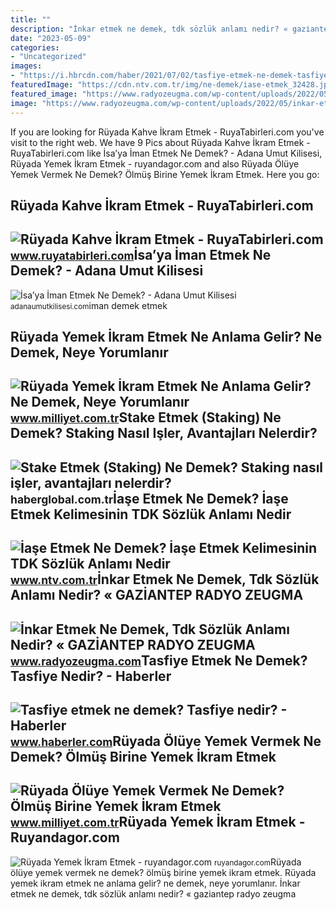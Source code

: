 ```yaml
---
title: ""
description: "İnkar etmek ne demek, tdk sözlük anlamı nedir? « gazi̇antep radyo zeugma"
date: "2023-05-09"
categories:
- "Uncategorized"
images:
- "https://i.hbrcdn.com/haber/2021/07/02/tasfiye-etmek-ne-demek-tasfiye-nedir-14240118_9718_amp.jpg"
featuredImage: "https://cdn.ntv.com.tr/img/ne-demek/iase-etmek_32428.jpg"
featured_image: "https://www.radyozeugma.com/wp-content/uploads/2022/05/inkar-etmek-ne-demek-tdk-sozluk-anlami-nedir-55f9dec1161340a626dc75214b23c6ae.jpg"
image: "https://www.radyozeugma.com/wp-content/uploads/2022/05/inkar-etmek-ne-demek-tdk-sozluk-anlami-nedir-55f9dec1161340a626dc75214b23c6ae.jpg"
---
```


If you are looking for Rüyada Kahve İkram Etmek - RuyaTabirleri.com you've visit to the right web. We have 9 Pics about Rüyada Kahve İkram Etmek - RuyaTabirleri.com like İsa’ya İman Etmek Ne Demek? - Adana Umut Kilisesi, Rüyada Yemek İkram Etmek - ruyandagor.com and also Rüyada Ölüye Yemek Vermek Ne Demek? Ölmüş Birine Yemek İkram Etmek. Here you go:

Rüyada Kahve İkram Etmek - RuyaTabirleri.com
--------------------------------------------

 ![Rüyada Kahve İkram Etmek - RuyaTabirleri.com](https://www.ruyatabirleri.com/wp-content/uploads/kahve-ikram-etmek.jpg) <small>www.ruyatabirleri.com</small>İsa’ya İman Etmek Ne Demek? - Adana Umut Kilisesi
-------------------------------------------------

 ![İsa’ya İman Etmek Ne Demek? - Adana Umut Kilisesi](https://adanaumutkilisesi.com/wp-content/uploads/2019/01/yazı-İsa’ya-İman-Etmek-Ne-Demek.jpg) <small>adanaumutkilisesi.com</small>iman demek etmek

Rüyada Yemek İkram Etmek Ne Anlama Gelir? Ne Demek, Neye Yorumlanır
-------------------------------------------------------------------

 ![Rüyada Yemek İkram Etmek Ne Anlama Gelir? Ne Demek, Neye Yorumlanır](https://image.milimaj.com/i/milliyet/75/0x0/64884a7386b24a68ec39cc01.jpg) <small>www.milliyet.com.tr</small>Stake Etmek (Staking) Ne Demek? Staking Nasıl Işler, Avantajları Nelerdir?
--------------------------------------------------------------------------

 ![Stake Etmek (Staking) Ne Demek? Staking nasıl işler, avantajları nelerdir?](https://i.haberglobal.com.tr/storage/files/images/2022/02/08/stake-etmek-staking-ne-demek-staking-nasil-isler-avantajlari-nelerdir-izQ2.jpg) <small>haberglobal.com.tr</small>İaşe Etmek Ne Demek? İaşe Etmek Kelimesinin TDK Sözlük Anlamı Nedir
-------------------------------------------------------------------

 ![İaşe Etmek Ne Demek? İaşe Etmek Kelimesinin TDK Sözlük Anlamı Nedir](https://cdn.ntv.com.tr/img/ne-demek/iase-etmek_32428.jpg) <small>www.ntv.com.tr</small>İnkar Etmek Ne Demek, Tdk Sözlük Anlamı Nedir? « GAZİANTEP RADYO ZEUGMA
-----------------------------------------------------------------------

 ![İnkar Etmek Ne Demek, Tdk Sözlük Anlamı Nedir? « GAZİANTEP RADYO ZEUGMA](https://www.radyozeugma.com/wp-content/uploads/2022/05/inkar-etmek-ne-demek-tdk-sozluk-anlami-nedir-55f9dec1161340a626dc75214b23c6ae.jpg) <small>www.radyozeugma.com</small>Tasfiye Etmek Ne Demek? Tasfiye Nedir? - Haberler
-------------------------------------------------

 ![Tasfiye etmek ne demek? Tasfiye nedir? - Haberler](https://i.hbrcdn.com/haber/2021/07/02/tasfiye-etmek-ne-demek-tasfiye-nedir-14240118_9718_amp.jpg) <small>www.haberler.com</small>Rüyada Ölüye Yemek Vermek Ne Demek? Ölmüş Birine Yemek İkram Etmek
------------------------------------------------------------------

 ![Rüyada Ölüye Yemek Vermek Ne Demek? Ölmüş Birine Yemek İkram Etmek](https://image.milimaj.com/i/milliyet/75/0x0/5fee717455427f0ca8289b02.jpg) <small>www.milliyet.com.tr</small>Rüyada Yemek İkram Etmek - Ruyandagor.com
-----------------------------------------

 ![Rüyada Yemek İkram Etmek - ruyandagor.com](https://images.ruyandagor.com/2017/04/yemek-ikram-etmek-0044.jpg) <small>ruyandagor.com</small>Rüyada ölüye yemek vermek ne demek? ölmüş birine yemek i̇kram etmek. Rüyada yemek i̇kram etmek ne anlama gelir? ne demek, neye yorumlanır. İnkar etmek ne demek, tdk sözlük anlamı nedir? « gazi̇antep radyo zeugma
